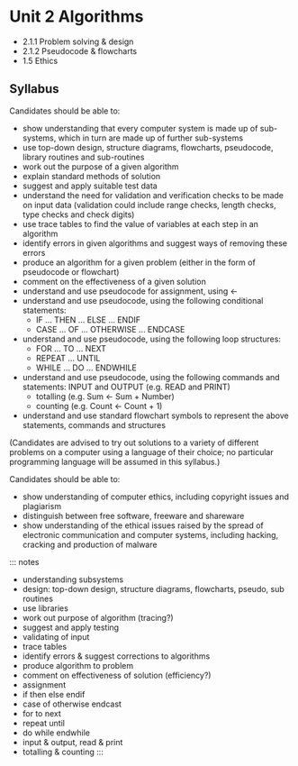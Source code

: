 # Unit 2 Algorithms

* 2.1.1 Problem solving & design
* 2.1.2 Pseudocode & flowcharts
* 1.5 Ethics

## Syllabus

Candidates should be able to:

* show understanding that every computer system is made up of sub-systems, which in turn are made up of further sub-systems
* use top-down design, structure diagrams, flowcharts, pseudocode, library routines and sub-routines
* work out the purpose of a given algorithm
* explain standard methods of solution
* suggest and apply suitable test data
* understand the need for validation and verification checks to be made on input data (validation could include range checks, length checks, type checks and check digits)
* use trace tables to find the value of variables at each step in an algorithm
* identify errors in given algorithms and suggest ways of removing these errors
* produce an algorithm for a given problem (either in the form of pseudocode or flowchart)
* comment on the effectiveness of a given solution
* understand and use pseudocode for assignment, using ←
* understand and use pseudocode, using the following conditional statements:
    * IF ... THEN ... ELSE ... ENDIF
    * CASE ... OF ... OTHERWISE ... ENDCASE
* understand and use pseudocode, using the following loop structures: 
    * FOR ... TO ... NEXT
    * REPEAT ... UNTIL
    * WHILE ... DO ... ENDWHILE
* understand and use pseudocode, using the following commands and statements: INPUT and OUTPUT (e.g. READ and PRINT)
    * totalling (e.g. Sum ← Sum + Number)
    * counting (e.g. Count ← Count + 1)
* understand and use standard flowchart symbols to represent the above statements, commands and structures

(Candidates are advised to try out solutions to a variety of different problems on a computer using a language of their choice; no particular programming language will be assumed in this syllabus.)


Candidates should be able to:

* show understanding of computer ethics, including copyright issues and plagiarism
* distinguish between free software, freeware and shareware
* show understanding of the ethical issues raised by the spread of electronic communication and computer systems, including hacking, cracking and production of malware

::: notes
 * understanding subsystems
 * design: top-down design, structure diagrams, flowcharts, pseudo, sub routines
 * use libraries
 * work out purpose of algorithm (tracing?)
 * suggest and apply testing
 * validating of input
 * trace tables
 * identify errors & suggest corrections to algorithms
 * produce algorithm to problem
 * comment on effectiveness of solution (efficiency?)
 * assignment
 * if then else endif
 * case of otherwise endcast
 * for to next
 * repeat until
 * do while endwhile
 * input & output, read & print
 * totalling & counting
:::

